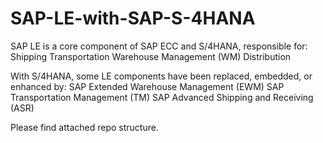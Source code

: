 # SAP-LE-with-SAP-S-4HANA
SAP LE is a core component of SAP ECC and S/4HANA, responsible for:
Shipping
Transportation
Warehouse Management (WM)
Distribution

With S/4HANA, some LE components have been replaced, embedded, or enhanced by:
SAP Extended Warehouse Management (EWM)
SAP Transportation Management (TM)
SAP Advanced Shipping and Receiving (ASR)

Please find attached repo structure.
